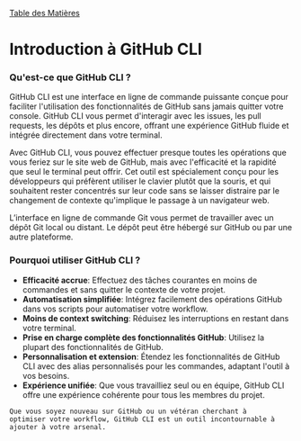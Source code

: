 <a href="README.md">Table des Matières</a>
# Introduction à GitHub CLI

### Qu'est-ce que GitHub CLI ?

GitHub CLI est une interface en ligne de commande puissante conçue pour faciliter l'utilisation des fonctionnalités de GitHub sans jamais quitter votre console. GitHub CLI vous permet d'interagir avec les issues, les pull requests, les dépôts et plus encore, offrant une expérience GitHub fluide et intégrée directement dans votre terminal.

Avec GitHub CLI, vous pouvez effectuer presque toutes les opérations que vous feriez sur le site web de GitHub, mais avec l'efficacité et la rapidité que seul le terminal peut offrir. Cet outil est spécialement conçu pour les développeurs qui préfèrent utiliser le clavier plutôt que la souris, et qui souhaitent rester concentrés sur leur code sans se laisser distraire par le changement de contexte qu'implique le passage à un navigateur web.

L’interface en ligne de commande Git vous permet de travailler avec un dépôt Git local ou distant. Le dépôt peut être hébergé sur GitHub ou par une autre plateforme.

### Pourquoi utiliser GitHub CLI ?

- **Efficacité accrue**: Effectuez des tâches courantes en moins de commandes et sans quitter le contexte de votre projet.
- **Automatisation simplifiée**: Intégrez facilement des opérations GitHub dans vos scripts pour automatiser votre workflow.
- **Moins de context switching**: Réduisez les interruptions en restant dans votre terminal.
- **Prise en charge complète des fonctionnalités GitHub**: Utilisez la plupart des fonctionnalités de GitHub.
- **Personnalisation et extension**: Étendez les fonctionnalités de GitHub CLI avec des alias personnalisés pour les commandes, adaptant l'outil à vos besoins.
- **Expérience unifiée**: Que vous travailliez seul ou en équipe, GitHub CLI offre une expérience cohérente pour tous les membres du projet.

<code>Que vous soyez nouveau sur GitHub ou un vétéran cherchant à optimiser votre workflow, GitHub CLI est un outil incontournable à ajouter à votre arsenal.</code>